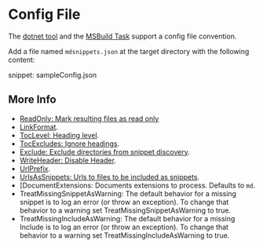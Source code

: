 # Config File

The [dotnet tool](/readme.md#installation) and the [MSBuild Task](msbuild.md) support a config file convention.

Add a file named `mdsnippets.json` at the target directory with the following content:

snippet: sampleConfig.json


## More Info

 * [ReadOnly: Mark resulting files as read only](/readme.md#mark-resulting-files-as-read-only)
 * [LinkFormat](/readme.md#linkformat).
 * [TocLevel: Heading level](/docs/toc.md#heading-level).
 * [TocExcludes: Ignore headings](/docs/toc.md#ignore-headings).
 * [Exclude: Exclude directories from snippet discovery](/docs/snippet-exclusion.md).
 * [WriteHeader: Disable Header](/docs/header.md#disable-header).
 * [UrlPrefix](/readme.md#urlprefix).
 * [UrlsAsSnippets: Urls to files to be included as snippets](/readme.md#urlsassnippets).
 * [DocumentExtensions: Documents extensions to process. Defaults to `md`.
 * TreatMissingSnippetAsWarning: The default behavior for a missing snippet is to log an error (or throw an exception). To change that behavior to a warning set TreatMissingSnippetAsWarning to true.
 * TreatMissingIncludeAsWarning: The default behavior for a missing Include is to log an error (or throw an exception). To change that behavior to a warning set TreatMissingIncludeAsWarning to true.